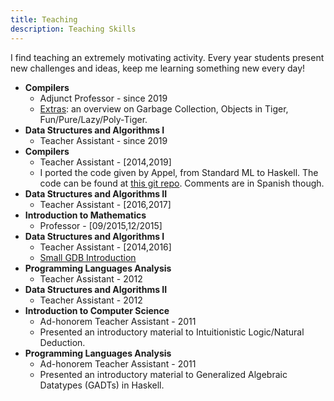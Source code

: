 ```yaml
---
title: Teaching
description: Teaching Skills
---
```


I find teaching an extremely motivating activity. Every year students present
new challenges and ideas, keep me learning something new every day! 
<!-- Which is also the same reason why I did not stay more than a few years in the -->
<!-- same subject, but Compilers -->

- **Compilers**
    + Adjunct Professor - since 2019
    + [Extras](/$extras$): an overview on Garbage Collection, Objects in Tiger,
      Fun/Pure/Lazy/Poly-Tiger.
- **Data Structures and Algorithms I**
    + Teacher Assistant - since 2019 
- **Compilers**
    + Teacher Assistant - [2014,2019]
    + I ported the code given by Appel, from Standard ML to Haskell.
        The code can be found at [this git
        repo](https://git.labdcc.fceia.unr.edu.ar/Compiladores/TigerHaskell).
        Comments are in Spanish though.
- **Data Structures and Algorithms II**
    + Teacher Assistant - [2016,2017]
- **Introduction to Mathematics**
    + Professor - [09/2015,12/2015]
- **Data Structures and Algorithms I**
    + Teacher Assistant - [2014,2016] 
    + [Small GDB Introduction](/$presentation$)
- **Programming Languages Analysis**
    + Teacher Assistant - 2012 
- **Data Structures and Algorithms II**
    + Teacher Assistant - 2012
- **Introduction to Computer Science**
    + Ad-honorem Teacher Assistant - 2011 
    + Presented an introductory material to Intuitionistic Logic/Natural
      Deduction.
- **Programming Languages Analysis**
    + Ad-honorem Teacher Assistant - 2011 
    + Presented an introductory material to Generalized Algebraic Datatypes
      (GADTs) in Haskell.
